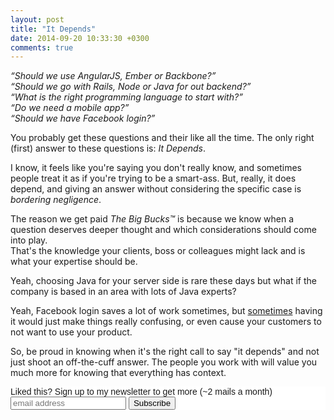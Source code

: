 ```yaml
---
layout: post
title: "It Depends"
date: 2014-09-20 10:33:30 +0300
comments: true
---
```


*“Should we use AngularJS, Ember or Backbone?”  
“Should we go with Rails, Node or Java for out backend?”  
“What is the right programming language to start with?”  
“Do we need a mobile app?”  
“Should we have Facebook login?”*

You probably get these questions and their like all the time. The only right
(first) answer to these questions is: *It Depends*.

I know, it feels like you're saying you don't really know, and sometimes
people treat it as if you're trying to be a smart-ass. But, really, it does
depend, and giving an answer without considering the specific case is
*bordering negligence*.

The reason we get paid *The Big Bucks™* is because we know when a question
deserves deeper thought and which considerations should come into play.  
That's the knowledge your clients, boss or colleagues might lack and is what
your expertise should be.

Yeah, choosing Java for your server side is rare these days but what if the
company is based in an area with lots of Java experts?

Yeah, Facebook login saves a lot of work sometimes, but
[sometimes](http://vesperapp.co/blog/how-to-make-a-vesper-sync/) having it
would just make things really confusing, or even cause your customers to not
want to use your product.

So, be proud in knowing when it's the right call to say "it depends" and not
just shoot an off-the-cuff answer. The people you work with will value you
much more for knowing that everything has context.

<!-- Begin MailChimp Signup Form -->
<link href="http://cdn-images.mailchimp.com/embedcode/slim-081711.css" rel="stylesheet" type="text/css">
<style type="text/css">
    #mc_embed_signup{background:#fff; clear:left; font:14px Helvetica,Arial,sans-serif; }
    /* Add your own MailChimp form style overrides in your site stylesheet or in this style block.
       We recommend moving this block and the preceding CSS link to the HEAD of your HTML file. */
</style>
<div id="mc_embed_signup">
<form action="http://codelord.us6.list-manage.com/subscribe/post?u=78b36f07d7d2e7e91eb8deee3&amp;id=c9a8d439c8" method="post" id="mc-embedded-subscribe-form" name="mc-embedded-subscribe-form" class="validate" target="_blank" novalidate>
    <label for="mce-EMAIL">Liked this? Sign up to my newsletter to get more (~2 mails a month)</label>
    <input type="email" value="" name="EMAIL" class="email" id="mce-EMAIL" placeholder="email address" required style="display: inline">
    <input type="hidden" value="" name="SIGNUP_URL" class="email" id="mce-SIGNUP_URL">
    <input type="submit" value="Subscribe" name="subscribe" id="mc-embedded-subscribe" class="button" style="display: inline">
</form>
</div>
<script type="text/javascript">
document.getElementById('mce-SIGNUP_URL').value = document.location.href;
</script>
<!--End mc_embed_signup-->
